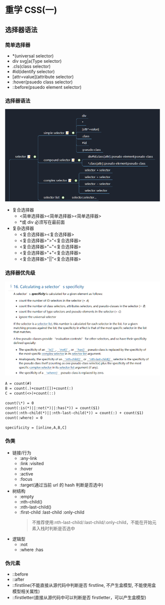 # 重学 CSS(一)

## 选择器语法

### 简单选择器

- \*(universal selector)
- div svg|a(Type selector)
- .cls(class selector)
- #id(identify selector)
- [attr=value](attribute selector)
- :hover(psuedo class selector)
- ::before(psuedo element selector)

### 选择器语法

![selector](../documents/images/selector.png)

- 复合选择器
  - <简单选择器><简单选择器><简单选择器>
  - \*或 div 必须写在最前面
- 复杂选择器
  - <复合选择器><sp><复合选择器>
  - <复合选择器>">"<复合选择器>
  - <复合选择器>"~"<复合选择器>
  - <复合选择器>"+"<复合选择器>
  - <复合选择器>"||"<复合选择器>

### 选择器优先级

![specificity](../documents/images/specificity.png)

```
A = count(#)
B = count(.)+count([])+count(:)
C = count(<>)+count(::)

count(\*) = 0
count(:is(*)||:not(*)||:has(*)) = count($1)
count(:nth-child(*)||:nth-last-child(*)) = count(:) + count($1)
count(:where) = 0

specificity = [inline,A,B,C]
```

### 伪类

- 链接/行为
  - :any-link
  - :link :visited
  - :hover
  - :active
  - :focus
  - :target(通过当前 url 的 hash 判断是否选中)
- 树结构
  - :empty
  - :nth-child()
  - :nth-last-child()
  - :first-child :last-child :only-child
    > 不推荐使用:nth-last-child/:last-child/:only-child，不能在开始元素入栈时判断是否选中
- 逻辑型
  - :not
  - :where :has

### 伪元素

- ::before
- ::after
- ::firstline(不能直接从源代码中判断是否 firstline, 不产生盒模型, 不能使用盒模型相关属性)
- ::firstletter(直接从源代码中可以判断是否 firstletter，可以产生盒模型)
